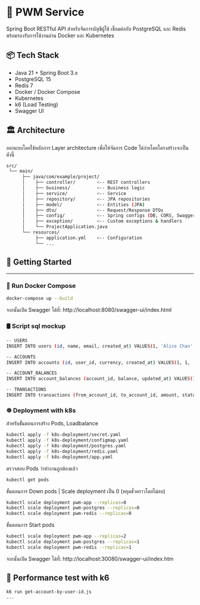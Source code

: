 # 🔐 PWM Service

Spring Boot RESTful API สำหรับจัดการบัญชีผู้ใช้ เชื่อมต่อกับ PostgreSQL และ Redis พร้อมรองรับการใช้งานผ่าน Docker และ Kubernetes

## 📦 Tech Stack
- Java 21 + Spring Boot 3.x
- PostgreSQL 15
- Redis 7
- Docker / Docker Compose
- Kubernetes
- k6 (Load Testing)
- Swagger UI

## 🏛️ Architecture

ออกแบบโดยใช้หลักการ Layer architecture เพื่อให้จัดการ Code ได้ง่ายโดยโครงสร้างจะเป็นดังนี้
```sh
src/
 └── main/
      ├── java/com/example/project/
      │    ├── controller/        <-- REST controllers
      │    ├── business/          <-- Business logic
      │    ├── service/           <-- Service
      │    ├── repository/        <-- JPA repositories
      │    ├── model/             <-- Entities (JPA)
      │    ├── dto/               <-- Request/Response DTOs
      │    ├── config/            <-- Spring configs (DB, CORS, Swagger, etc.)
      │    ├── exception/         <-- Custom exceptions & handlers
      │    └── ProjectApplication.java
      └── resources/
           ├── application.yml    <-- Configuration
           └── ...
```
## 🚀 Getting Started
---

### 🐳 Run Docker Compose

```bash
docker-compose up --build
```
จากนั้นเปิด Swagger ได้ที่: http://localhost:8080/swagger-ui/index.html

### 🛢️ Script sql mockup
```bash
-- USERS
INSERT INTO users (id, name, email, created_at) VALUES(1, 'Alice Chan', 'alice@example.com', CURRENT_TIMESTAMP),(2, 'Bob Lee', 'bob@example.com', CURRENT_TIMESTAMP),(3, 'Charlie Tan', 'charlie@example.com', CURRENT_TIMESTAMP);

-- ACCOUNTS
INSERT INTO accounts (id, user_id, currency, created_at) VALUES(1, 1, 'THB', CURRENT_TIMESTAMP),(2, 2, 'THB', CURRENT_TIMESTAMP),(3, 1, 'USD', CURRENT_TIMESTAMP),(4, 3, 'THB', CURRENT_TIMESTAMP);

-- ACCOUNT_BALANCES
INSERT INTO account_balances (account_id, balance, updated_at) VALUES(1, 5000.00, CURRENT_TIMESTAMP),(2, 3000.00, CURRENT_TIMESTAMP),(3, 1000.00, CURRENT_TIMESTAMP),(4, 800.00, CURRENT_TIMESTAMP);

-- TRANSACTIONS
INSERT INTO transactions (from_account_id, to_account_id, amount, status, description, created_at) VALUES(1, 2, 500.00, 'SUCCESS', 'Payment to Bob', CURRENT_TIMESTAMP),(2, 1, 200.00, 'SUCCESS', 'Refund to Alice', CURRENT_TIMESTAMP),(3, 4, 100.00, 'PENDING', 'USD to THB Transfer', CURRENT_TIMESTAMP);
```

### ☸️ ️Deployment with k8s

สำหรับขั้นตอนการสร้าง Pods, Loadbalance
```sh
kubectl apply -f k8s-deployment/secret.yaml
kubectl apply -f k8s-deployment/configmap.yaml
kubectl apply -f k8s-deployment/postgres.yaml
kubectl apply -f k8s-deployment/redis.yaml
kubectl apply -f k8s-deployment/app.yaml
```

ตรวจสอบ Pods ว่าทำงานถูกต้องแล้ว
```sh
kubectl get pods
```

ขั้นตอนการ Down pods | Scale deployment เป็น 0 (หยุดชั่วคราวโดยไม่ลบ)
```sh
kubectl scale deployment pwm-app --replicas=0
kubectl scale deployment pwm-postgres --replicas=0
kubectl scale deployment pwm-redis --replicas=0
```

ขั้นตอนการ Start pods
```sh
kubectl scale deployment pwm-app --replicas=2
kubectl scale deployment pwm-postgres --replicas=1
kubectl scale deployment pwm-redis --replicas=1
```

จากนั้นเปิด Swagger ได้ที่: http://localhost:30080/swagger-ui/index.htm

## 🧪 Performance test with k6

```sh
k6 run get-account-by-user-id.js
...
```
